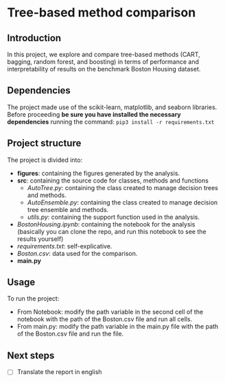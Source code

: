 # Tree-based method comparison

## Introduction
In this project, we explore and compare tree-based methods (CART, bagging, random forest, and boosting) in terms of performance and interpretability of results on the benchmark Boston Housing dataset.

## Dependencies
The project made use of the scikit-learn, matplotlib, and seaborn libraries.
Before proceeding **be sure you have installed the necessary dependencies** running the command:
`pip3 install -r requirements.txt`

## Project structure
The project is divided into:
- **figures**: containing the figures generated by the analysis.
- **src**: containing the source code for classes, methods and functions
   - *AutoTree.py*: containing the class created to manage decision trees and methods.
   - *AutoEnsemble.py*: containing the class created to manage decision tree ensemble and methods.
   - *utils.py*: containing the support function used in the analysis.
- _BostonHousing.ipynb_: containing the notebook for the analysis (basically you can clone the repo, and run this notebook to see the results yourself)
- _requirements.txt_: self-explicative.
- _Boston.csv_: data used for the comparison.
- **main.py**
 
## Usage
To run the project:
- From Notebook: modify the path variable in the second cell of the notebook with the path of the Boston.csv file and run all cells.
- From main.py: modify the path variable in the main.py file with the path of the Boston.csv file and run the file.

## Next steps
- [ ] Translate the report in english